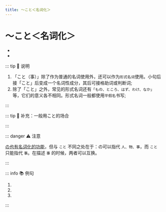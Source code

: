 ```yaml
---
title: ～こと＜名词化＞
---
```


# ～こと＜名词化＞

- <grammer-content sentence="意义：表示**小句**的**名词化**；" />
- <grammer-content sentence="接续：动词/形容词连体形 ＋ こと、名词 ＋ である ＋ こと；"  />

::: tip :bookmark: 说明

1. 「こと（事）」除了作为普通的名词使用外，还可以作为`形式名词`使用。小句后接「こと」后变成一个名词性成分，其后可接格助词或判断词;
2. 除了「こと」之外，常见的形式名词还有`「もの、ところ、はず、わけ、なか」`等，它们的意义各不相同。形式名词一般都使用`平假名`书写;

:::

::: tip :bookmark: 补充：一般用こと的场合

<grammer-content sentence="1. 当谓语部分是表示**言语，思考，行为传达**的动词。如「[言う/いう]・[話す/はなす]・[思う/おもう]・[伝える/つたえる]・[希望する/きぼうする]・[祈る/いのる]」时，一般用こと名词化;" />
<div class="bunpou-block">

  <grammer-content sentence="[山田/やまだ]さんは[先生/せんせい]に[病気/びょうき]になった**こと**を**[話した/はなした]**。" trans="山田跟老师说了生病的事。" />

</div>
<grammer-content sentence="2. 当整体是**～は～です**的句式时。在将です前面的部分名词化时，一般用こと，构成**～は～ことです**句型；" />
<div class="bunpou-block">

  <grammer-content sentence="[高橋/たかはし]さんの[夢/ゆめ]**は**、[舞台/ぶたい]に[立つ/たつ]**ことです**。" trans="高桥的梦想是站在舞台上。" />

</div>
<grammer-content sentence="3. 在一些**固定搭配**中，一般必须使用こと。如**「ことができる」「ことがある」「ことにする」「ことになる」**等" />
<div class="bunpou-block">

  <grammer-content sentence="[張/ちょう]さんはフランス[語/ご]を[話す/はなす]**ことができます**。" trans="小张会说法语。" />

</div>

:::

::: danger :warning: 注意

[の也有名词化的功能](../../auxiliary/no.md#3-の形式名词)，但与 `こと` 不同之处在于：の可以指代 `人、物、事`，而 `こと` 只能指代 `事`。在描述 `事` 的时候，两者可以互换。

<div class="bunpou-block">

  <grammer-content sentence="[私/わたし]は[牛乳/ぎゅうにゅう]を[飲む/のむ]**の/こと**が[好き/すき]です。" trans="我爱喝牛奶。(指代喝牛奶这件事，两者可以互换)" />

</div>

:::

::: info :books: 例句

1. <grammer-content sentence="それだけでなく、[女性/じょうせ]が[男性/だんせい]の[格好/かっこう]をして**[踊る/おどる]こと**にも[人/ひと]々はびっくりした。" trans="不仅如此，人们还惊讶于女性穿着男性的打扮跳舞。" />
2. <grammer-content sentence="[私/わたし]の[趣味/しゅみ]は[絵/え]を**[描く/えがく]こと**だ。" trans="我的爱好是画画。" />
3. <grammer-content sentence="[毎日/まいにち]**[努力/どりょく]すること**がいちばん[大事/だいじ]だ。" trans="每天努力是最重要的。" />

:::

